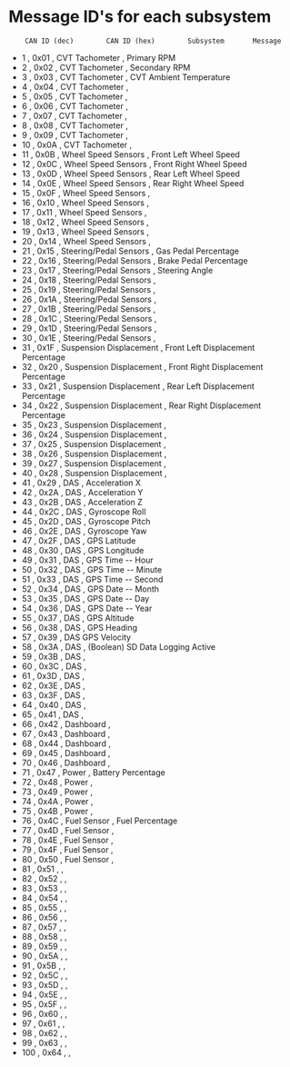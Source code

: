 # Message ID's for each subsystem								
								
		CAN ID (dec)		CAN ID (hex)		Subsystem		Message
*	1	,	0x01	,	CVT Tachometer	,	Primary RPM
*	2	,	0x02	,	CVT Tachometer	,	Secondary RPM
*	3	,	0x03	,	CVT Tachometer	,	CVT Ambient Temperature
*	4	,	0x04	,	CVT Tachometer	,	
*	5	,	0x05	,	CVT Tachometer	,	
*	6	,	0x06	,	CVT Tachometer	,	
*	7	,	0x07	,	CVT Tachometer	,	
*	8	,	0x08	,	CVT Tachometer	,	
*	9	,	0x09	,	CVT Tachometer	,	
*	10	,	0x0A	,	CVT Tachometer	,	
*	11	,	0x0B	,	Wheel Speed Sensors	,	Front Left Wheel Speed
*	12	,	0x0C	,	Wheel Speed Sensors	,	Front Right Wheel Speed
*	13	,	0x0D	,	Wheel Speed Sensors	,	Rear Left Wheel Speed
*	14	,	0x0E	,	Wheel Speed Sensors	,	Rear Right Wheel Speed
*	15	,	0x0F	,	Wheel Speed Sensors	,	
*	16	,	0x10	,	Wheel Speed Sensors	,	
*	17	,	0x11	,	Wheel Speed Sensors	,	
*	18	,	0x12	,	Wheel Speed Sensors	,	
*	19	,	0x13	,	Wheel Speed Sensors	,	
*	20	,	0x14	,	Wheel Speed Sensors	,	
*	21	,	0x15	,	Steering/Pedal Sensors	,	Gas Pedal Percentage
*	22	,	0x16	,	Steering/Pedal Sensors	,	Brake Pedal Percentage
*	23	,	0x17	,	Steering/Pedal Sensors	,	Steering Angle
*	24	,	0x18	,	Steering/Pedal Sensors	,	
*	25	,	0x19	,	Steering/Pedal Sensors	,	
*	26	,	0x1A	,	Steering/Pedal Sensors	,	
*	27	,	0x1B	,	Steering/Pedal Sensors	,	
*	28	,	0x1C	,	Steering/Pedal Sensors	,	
*	29	,	0x1D	,	Steering/Pedal Sensors	,	
*	30	,	0x1E	,	Steering/Pedal Sensors	,	
*	31	,	0x1F	,	Suspension Displacement	,	Front Left Displacement Percentage
*	32	,	0x20	,	Suspension Displacement	,	Front Right Displacement Percentage
*	33	,	0x21	,	Suspension Displacement	,	Rear Left Displacement Percentage
*	34	,	0x22	,	Suspension Displacement	,	Rear Right Displacement Percentage
*	35	,	0x23	,	Suspension Displacement	,	
*	36	,	0x24	,	Suspension Displacement	,	
*	37	,	0x25	,	Suspension Displacement	,	
*	38	,	0x26	,	Suspension Displacement	,	
*	39	,	0x27	,	Suspension Displacement	,	
*	40	,	0x28	,	Suspension Displacement	,	
*	41	,	0x29	,	DAS	,	Acceleration X
*	42	,	0x2A	,	DAS	,	Acceleration Y
*	43	,	0x2B	,	DAS	,	Acceleration Z
*	44	,	0x2C	,	DAS	,	Gyroscope Roll
*	45	,	0x2D	,	DAS	,	Gyroscope Pitch
*	46	,	0x2E	,	DAS	,	Gyroscope Yaw
*	47	,	0x2F	,	DAS	,	GPS Latitude
*	48	,	0x30	,	DAS	,	GPS Longitude
*	49	,	0x31	,	DAS	,	GPS Time -- Hour
*	50	,	0x32	,	DAS	,	GPS Time -- Minute
*	51	,	0x33	,	DAS	,	GPS Time -- Second
*	52	,	0x34	,	DAS	,	GPS Date -- Month
*	53	,	0x35	,	DAS	,	GPS Date -- Day
*	54	,	0x36	,	DAS	,	GPS Date -- Year
*	55	,	0x37	,	DAS	,	GPS Altitude
*	56	,	0x38	,	DAS	,	GPS Heading 
*	57	,	0x39	,	DAS	 	GPS Velocity
*	58	,	0x3A	,	DAS	,	(Boolean) SD Data Logging Active
*	59	,	0x3B	,	DAS	,	
*	60	,	0x3C	,	DAS	,	
*	61	,	0x3D	,	DAS	,	
*	62	,	0x3E	,	DAS	,	
*	63	,	0x3F	,	DAS	,	
*	64	,	0x40	,	DAS	,	
*	65	,	0x41	,	DAS	,	
*	66	,	0x42	,	Dashboard	,	
*	67	,	0x43	,	Dashboard	,	
*	68	,	0x44	,	Dashboard	,	
*	69	,	0x45	,	Dashboard	,	
*	70	,	0x46	,	Dashboard	,	
*	71	,	0x47	,	Power	,	Battery Percentage
*	72	,	0x48	,	Power	,	
*	73	,	0x49	,	Power	,	
*	74	,	0x4A	,	Power	,	
*	75	,	0x4B	,	Power	,	
*	76	,	0x4C	,	Fuel Sensor	,	Fuel Percentage
*	77	,	0x4D	,	Fuel Sensor	,	
*	78	,	0x4E	,	Fuel Sensor	,	
*	79	,	0x4F	,	Fuel Sensor	,	
*	80	,	0x50	,	Fuel Sensor	,	
*	81	,	0x51	,		,	
*	82	,	0x52	,		,	
*	83	,	0x53	,		,	
*	84	,	0x54	,		,	
*	85	,	0x55	,		,	
*	86	,	0x56	,		,	
*	87	,	0x57	,		,	
*	88	,	0x58	,		,	
*	89	,	0x59	,		,	
*	90	,	0x5A	,		,	
*	91	,	0x5B	,		,	
*	92	,	0x5C	,		,	
*	93	,	0x5D	,		,	
*	94	,	0x5E	,		,	
*	95	,	0x5F	,		,	
*	96	,	0x60	,		,	
*	97	,	0x61	,		,	
*	98	,	0x62	,		,	
*	99	,	0x63	,		,	
*	100	,	0x64	,		,	
